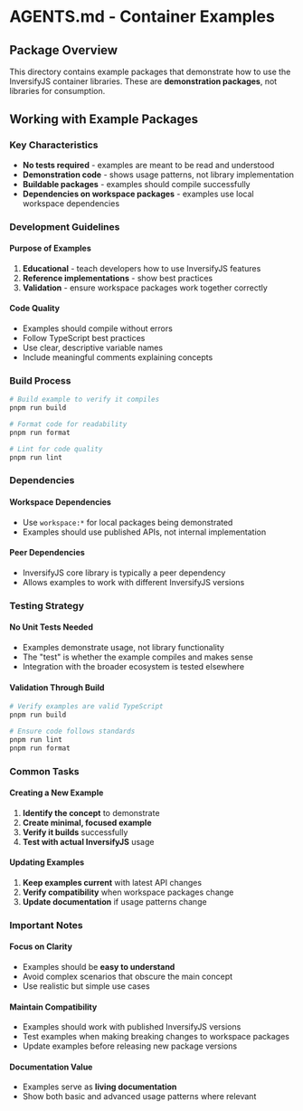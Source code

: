 # AGENTS.md - Container Examples

## Package Overview

This directory contains example packages that demonstrate how to use the InversifyJS container libraries. These are **demonstration packages**, not libraries for consumption.

## Working with Example Packages

### Key Characteristics
- **No tests required** - examples are meant to be read and understood
- **Demonstration code** - shows usage patterns, not library implementation
- **Buildable packages** - examples should compile successfully
- **Dependencies on workspace packages** - examples use local workspace dependencies

### Development Guidelines

#### Purpose of Examples
1. **Educational** - teach developers how to use InversifyJS features
2. **Reference implementations** - show best practices
3. **Validation** - ensure workspace packages work together correctly

#### Code Quality
- Examples should compile without errors
- Follow TypeScript best practices
- Use clear, descriptive variable names
- Include meaningful comments explaining concepts

### Build Process

```bash
# Build example to verify it compiles
pnpm run build

# Format code for readability
pnpm run format

# Lint for code quality
pnpm run lint
```

### Dependencies

#### Workspace Dependencies
- Use `workspace:*` for local packages being demonstrated
- Examples should use published APIs, not internal implementation

#### Peer Dependencies
- InversifyJS core library is typically a peer dependency
- Allows examples to work with different InversifyJS versions

### Testing Strategy

#### No Unit Tests Needed
- Examples demonstrate usage, not library functionality
- The "test" is whether the example compiles and makes sense
- Integration with the broader ecosystem is tested elsewhere

#### Validation Through Build
```bash
# Verify examples are valid TypeScript
pnpm run build

# Ensure code follows standards
pnpm run lint
pnpm run format
```

### Common Tasks

#### Creating a New Example
1. **Identify the concept** to demonstrate
2. **Create minimal, focused example**
4. **Verify it builds** successfully
5. **Test with actual InversifyJS** usage

#### Updating Examples
1. **Keep examples current** with latest API changes
2. **Verify compatibility** when workspace packages change
3. **Update documentation** if usage patterns change

### Important Notes

#### Focus on Clarity
- Examples should be **easy to understand**
- Avoid complex scenarios that obscure the main concept
- Use realistic but simple use cases

#### Maintain Compatibility
- Examples should work with published InversifyJS versions
- Test examples when making breaking changes to workspace packages
- Update examples before releasing new package versions

#### Documentation Value
- Examples serve as **living documentation**
- Show both basic and advanced usage patterns where relevant
